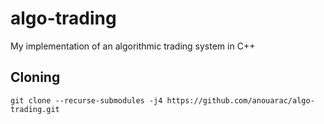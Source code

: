 # algo-trading
My implementation of an algorithmic trading system in C++

## Cloning
```
git clone --recurse-submodules -j4 https://github.com/anouarac/algo-trading.git
```
